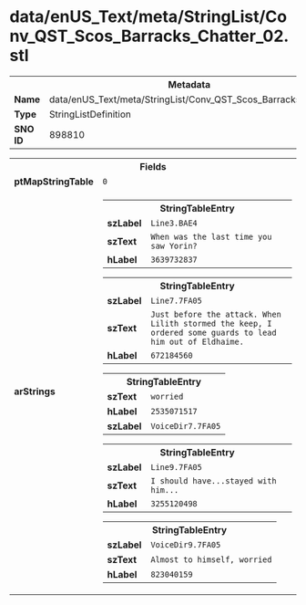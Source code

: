 <h1>data/enUS_Text/meta/StringList/Conv_QST_Scos_Barracks_Chatter_02.stl</h1><table><tr><th colspan="100%">Metadata</th></tr><tr><td><b>Name</b></td><td>data/enUS_Text/meta/StringList/Conv_QST_Scos_Barracks_Chatter_02.stl</td></tr><tr><td><b>Type</b></td><td>StringListDefinition</td></tr><tr><td><b>SNO ID</b></td><td>898810</td></tr></table>

<table><tr><th colspan="100%">Fields</th></tr><tr><td><b>ptMapStringTable</b></td><td><code>0</code></td></tr><tr><td><b>arStrings</b></td><td><table><tr><th colspan="100%">StringTableEntry</th></tr><tr><td><b>szLabel</b></td><td><code>Line3.BAE4</code></td></tr><tr><td><b>szText</b></td><td><code>When was the last time you saw Yorin?</code></td></tr><tr><td><b>hLabel</b></td><td><code>3639732837</code></td></tr></table>


<table><tr><th colspan="100%">StringTableEntry</th></tr><tr><td><b>szLabel</b></td><td><code>Line7.7FA05</code></td></tr><tr><td><b>szText</b></td><td><code>Just before the attack. When Lilith stormed the keep, I ordered some guards to lead him out of Eldhaime.</code></td></tr><tr><td><b>hLabel</b></td><td><code>672184560</code></td></tr></table>


<table><tr><th colspan="100%">StringTableEntry</th></tr><tr><td><b>szText</b></td><td><code>worried</code></td></tr><tr><td><b>hLabel</b></td><td><code>2535071517</code></td></tr><tr><td><b>szLabel</b></td><td><code>VoiceDir7.7FA05</code></td></tr></table>


<table><tr><th colspan="100%">StringTableEntry</th></tr><tr><td><b>szLabel</b></td><td><code>Line9.7FA05</code></td></tr><tr><td><b>szText</b></td><td><code>I should have...stayed with him...</code></td></tr><tr><td><b>hLabel</b></td><td><code>3255120498</code></td></tr></table>


<table><tr><th colspan="100%">StringTableEntry</th></tr><tr><td><b>szLabel</b></td><td><code>VoiceDir9.7FA05</code></td></tr><tr><td><b>szText</b></td><td><code>Almost to himself, worried</code></td></tr><tr><td><b>hLabel</b></td><td><code>823040159</code></td></tr></table>


</td></tr></table>

